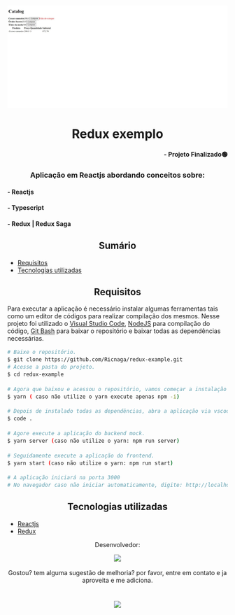 <div align="center">
  <img src="./cover.jpg" />
</div>

# <div align="center"> Redux exemplo </div>

#### <div align="right">- Projeto Finalizado🟢 <div>

### <div align="center"> Aplicação em Reactjs abordando conceitos sobre: </div>

#### - Reactjs
#### - Typescript
#### - Redux | Redux Saga

## <div align="center"> Sumário </div>
<!--ts-->
   - [Requisitos](#<div-align="center">Requisitos</div>)
   - [Tecnologias utilizadas](#<div-align="center">Tecnologias-utilizadas</div>)

<!--te-->
## <div align="center">Requisitos</div>
Para executar a aplicação é necessário instalar algumas ferramentas tais como um editor de códigos para realizar compilação dos mesmos. Nesse projeto foi utilizado o [Visual Studio Code](https://code.visualstudio.com/), [NodeJS](https://nodejs.org/en/) para compilação do código, [Git Bash](https://gitforwindows.org/) para baixar o repositório e baixar todas as dependências necessárias.

```bash
# Baixe o repositório.
$ git clone https://github.com/Ricnaga/redux-example.git
# Acesse a pasta do projeto.
$ cd redux-example

# Agora que baixou e acessou o repositório, vamos começar a instalação das dependências.
$ yarn ( caso não utilize o yarn execute apenas npm -i)

# Depois de instalado todas as dependências, abra a aplicação via vscode
$ code .

# Agore execute a aplicação do backend mock.
$ yarn server (caso não utilize o yarn: npm run server)

# Seguidamente execute a aplicação do frontend.
$ yarn start (caso não utilize o yarn: npm run start)

# A aplicação iniciará na porta 3000
# No navegador caso não iniciar automaticamente, digite: http://localhost:3000
```

##  <div align="center">Tecnologias utilizadas</div>
- [Reactjs](https://reactjs.org/)
- [Redux](https://redux.js.org/)


<div align="center">Desenvolvedor:

<a href="https://www.linkedin.com/in/ricardo-nagatomy"><img src="https://img.shields.io/badge/-Ricardo Naga-blue?style=flat-square&logo=Linkedin&logoColor=white"></a>

Gostou? tem alguma sugestão de melhoria? por favor, entre em contato e ja aproveita e me adiciona.<br>

#
<div align="center"> <img src="https://img.shields.io/github/license/Ricnaga/redux-example?color=purple&style=for-the-badge"/> </div>
